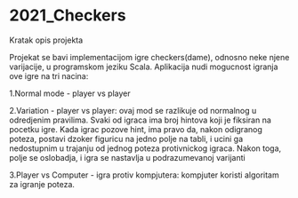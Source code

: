 # 2021_Checkers

Kratak opis projekta

Projekat se bavi implementacijom igre checkers(dame), odnosno neke njene varijacije, 
u programskom jeziku Scala. Aplikacija nudi mogucnost igranja ove igre na tri nacina:

1.Normal mode - player vs player

2.Variation - player vs player: ovaj mod se razlikuje od normalnog u odredjenim pravilima. 
Svaki od igraca ima broj hintova koji je fiksiran na pocetku igre. Kada igrac pozove hint,
ima pravo da, nakon odigranog poteza, postavi dzoker figuricu na jedno polje na tabli, i ucini ga 
nedostupnim u trajanju od jednog poteza protivnickog igraca. Nakon toga, polje se oslobadja,
i igra se nastavlja u podrazumevanoj varijanti

3.Player vs Computer - igra protiv kompjutera: kompjuter koristi algoritam za igranje poteza.


